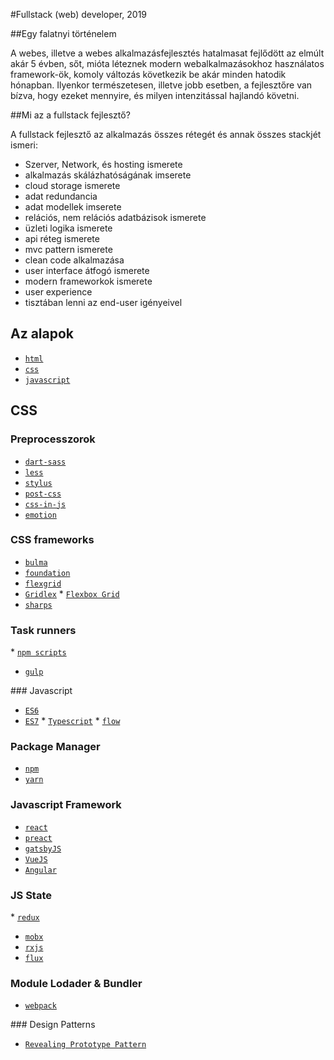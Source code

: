 #Fullstack (web) developer, 2019

##Egy falatnyi történelem 

A webes, illetve a webes alkalmazásfejlesztés hatalmasat fejlődött az elmúlt akár 5 évben, sőt, mióta léteznek modern webalkalmazásokhoz használatos framework-ök, komoly változás következik be akár minden hatodik hónapban. Ilyenkor természetesen, illetve jobb esetben, a fejlesztőre van bízva, hogy ezeket mennyire, és milyen intenzitással hajlandó követni. 

##Mi az a fullstack fejlesztő? 

A fullstack fejlesztő az alkalmazás összes rétegét és annak összes stackjét ismeri: 

- Szerver, Network, és hosting ismerete
- alkalmazás skálázhatóságának imserete 
- cloud storage ismerete
- adat redundancia 
- adat modellek imserete
- relációs, nem relációs adatbázisok ismerete
- üzleti logika ismerete
- api réteg ismerete
- mvc pattern ismerete 
- clean code alkalmazása 
- user interface átfogó ismerete 
- modern frameworkok ismerete 
- user experience 
- tisztában lenni az end-user igényeivel
 
## Az alapok

* [`html`](https://www.w3schools.com/html/)
* [`css`](https://www.w3schools.com/css/)
* [`javascript`](https://developer.mozilla.org/hu/docs/Web/JavaScript)

## CSS 

### Preprocesszorok

* [`dart-sass`](https://github.com/sass/dart-sass)
* [`less`](https://github.com/less/less.js)
* [`stylus`](https://github.com/stylus/stylus)
* [`post-css`](https://github.com/postcss/postcss)
* [`css-in-js`](https://github.com/cssinjs/jss)
* [`emotion`](https://github.com/emotion-js/emotion)

### CSS frameworks 

* [`bulma`](https://github.com/jgthms/bulma)
* [`foundation`](`https://github.com/zurb/foundation-sites)
* [`flexgrid`](https://github.com/ptb/flexgrid)
* [`Gridlex`](https://github.com/devlint/gridlex)
* [`Flexbox Grid`](https://github.com/kristoferjoseph/flexboxgrid)
* [`sharps`](https://github.com/awinogradov/sharps)

### Task runners 

* [`npm scripts`](https://docs.npmjs.com/misc/scripts)
* [`gulp`](https://github.com/gulpjs/gulp)

### Javascript

* [`ES6`](https://www.ecma-international.org/ecma-262/6.0/)
* [`ES7`](https://www.ecma-international.org/ecma-262/7.0/)
* [`Typescript`](https://github.com/Microsoft/TypeScript)
* [`flow`](https://github.com/facebook/flow)

### Package Manager 

* [`npm`](https://github.com/npm/cli)
* [`yarn`](https://github.com/yarnpkg/yarn)

### Javascript Framework

* [`react`](https://github.com/facebook/react)
* [`preact`](https://github.com/developit/preact)
* [`gatsbyJS`](https://github.com/gatsbyjs/gatsby)
* [`VueJS`](https://github.com/vuejs/vue)
* [`Angular`](https://github.com/angular/angular)

### JS State 

* [`redux`](https://github.com/reduxjs/redux)
* [`mobx`](https://github.com/mobxjs/mobx)
* [`rxjs`](https://github.com/ReactiveX/rxjs)
* [`flux`](https://github.com/facebook/flux)

### Module Lodader & Bundler

* [`webpack`](https://github.com/webpack)

### Design Patterns 

* [`Revealing Prototype Pattern`](https://gist.github.com/zcaceres/bb0eec99c02dda6aac0e041d0d4d7bf2)

